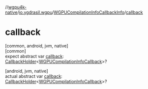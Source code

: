 //[wgpu4k-native](../../../index.md)/[io.ygdrasil.wgpu](../index.md)/[WGPUCompilationInfoCallbackInfo](index.md)/[callback](callback.md)

# callback

[common, android, jvm, native]\
[common]\
expect abstract var [callback](callback.md): [CallbackHolder](../../ffi/-callback-holder/index.md)&lt;[WGPUCompilationInfoCallback](../-w-g-p-u-compilation-info-callback/index.md)&gt;?

[android, jvm, native]\
actual abstract var [callback](callback.md): [CallbackHolder](../../ffi/-callback-holder/index.md)&lt;[WGPUCompilationInfoCallback](../-w-g-p-u-compilation-info-callback/index.md)&gt;?